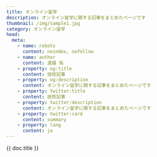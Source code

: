 ```yaml
---
title: オンライン留学
description: オンライン留学に関する記事をまとめたページです
thumbnail: /img/sample1.jpg
category: オンライン留学
head:
  meta:
    - name: robots
      content: noindex, nofollow
    - name: author
      content: 渡邉 佑
    - property: og:title
      content: 技術記事
    - property: og:description
      content: オンライン留学に関する記事をまとめたページです
    - property: twitter:title
      content: 技術記事
    - property: twitter:description
      content: オンライン留学に関する記事をまとめたページです
    - property: twitter:card
      content: summary
    - property: lang
      content: ja
---
```


{{ doc.title }}